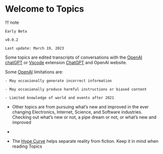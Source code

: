 # Welcome to Topics

!!! note
    
    Early Beta
    
    v0.0.2

    Last update: March 19, 2023
    

Some topics are edited transcripts of conversations with the [OpenAI](https://openai.com) [chatGPT](https://chat.openai.com) or [Vscode](https://code.visualstudio.com/) extension [ChatGPT](https://marketplace.visualstudio.com/items?itemName=gencay.vscode-chatgpt) and OpenAI website.

Some [OpenAI](https://openai.com) limitations are:

    - May occasionally generate incorrect information
  
    - May occasionally produce harmful instructions or biased content

    - Limited knowledge of world and events after 2021

- Other topics are from pursuing what’s new and improved in the ever changing  Electronics, Internet, Science, and Software industries. Checking out what’s new or not, a pipe dream or not, or what’s new and improved
  
- 
   
- The [Hype Curve](hype_curve.md) helps separate reality from fiction. Keep it in mind when reading Topics



